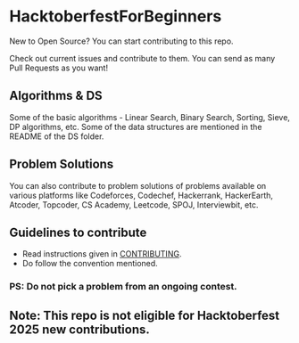 # HacktoberfestForBeginners
New to Open Source? You can start contributing to this repo.     

Check out current issues and contribute to them. You can send as many Pull Requests as you want!

## Algorithms & DS
Some of the basic algorithms - Linear Search, Binary Search, Sorting, Sieve, DP algorithms, etc. Some of the data structures are mentioned in the README of the DS folder.    

## Problem Solutions
You can also contribute to problem solutions of problems available on various platforms like Codeforces, Codechef, Hackerrank, HackerEarth, Atcoder, Topcoder, CS Academy, Leetcode, SPOJ, Interviewbit, etc.    

## Guidelines to contribute
- Read instructions given in [CONTRIBUTING](https://github.com/vichitr/HacktoberfestForBeginners/blob/master/CONTRIBUTING.md). 
- Do follow the convention mentioned. 

### PS: Do not pick a problem from an ongoing contest. 

## Note: This repo is not eligible for Hacktoberfest 2025 new contributions.

